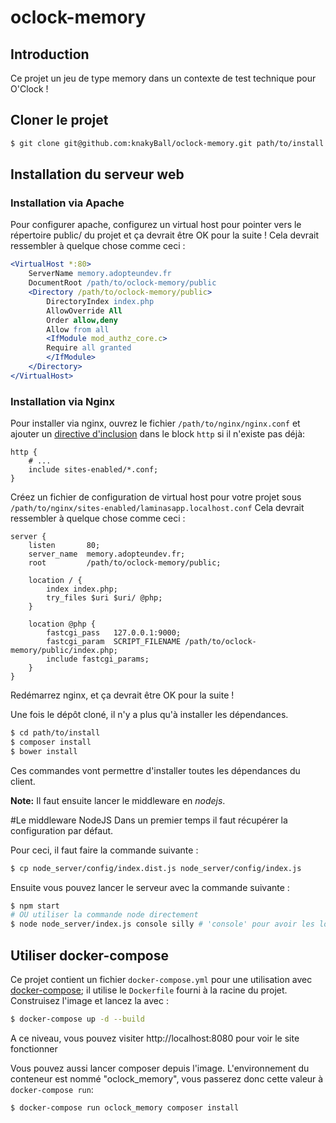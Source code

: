 # oclock-memory

## Introduction

Ce projet un jeu de type memory dans un contexte de test technique pour O'Clock !

## Cloner le projet
```bash
$ git clone git@github.com:knakyBall/oclock-memory.git path/to/install
```

## Installation du serveur web

### Installation via Apache


Pour configurer apache, configurez un virtual host pour pointer vers le répertoire public/ du
projet et ça devrait être OK pour la suite ! Cela devrait ressembler à quelque chose comme ceci :

```apache
<VirtualHost *:80>
    ServerName memory.adopteundev.fr
    DocumentRoot /path/to/oclock-memory/public
    <Directory /path/to/oclock-memory/public>
        DirectoryIndex index.php
        AllowOverride All
        Order allow,deny
        Allow from all
        <IfModule mod_authz_core.c>
        Require all granted
        </IfModule>
    </Directory>
</VirtualHost>
```

### Installation via Nginx

Pour installer via nginx, ouvrez le fichier `/path/to/nginx/nginx.conf` et ajouter un
[directive d'inclusion](http://nginx.org/en/docs/ngx_core_module.html#include) dans le block `http` si il n'existe pas déjà:

```nginx
http {
    # ...
    include sites-enabled/*.conf;
}
```

Créez un fichier de configuration de virtual host pour votre projet sous `/path/to/nginx/sites-enabled/laminasapp.localhost.conf`
Cela devrait ressembler à quelque chose comme ceci :

```nginx
server {
    listen       80;
    server_name  memory.adopteundev.fr;
    root         /path/to/oclock-memory/public;

    location / {
        index index.php;
        try_files $uri $uri/ @php;
    }

    location @php {
        fastcgi_pass   127.0.0.1:9000;
        fastcgi_param  SCRIPT_FILENAME /path/to/oclock-memory/public/index.php;
        include fastcgi_params;
    }
}
```

Redémarrez nginx, et ça devrait être OK pour la suite !

Une fois le dépôt cloné, il n'y a plus qu'à installer les dépendances.

```bash
$ cd path/to/install
$ composer install
$ bower install
```

Ces commandes vont permettre d'installer toutes les dépendances du client.

**Note:** Il faut ensuite lancer le middleware en *nodejs*.

#Le middleware NodeJS
Dans un premier temps il faut récupérer la configuration par défaut.

Pour ceci, il faut faire la commande suivante :
```bash
$ cp node_server/config/index.dist.js node_server/config/index.js
```

Ensuite vous pouvez lancer le serveur avec la commande suivante :
```bash
$ npm start
# OU utiliser la commande node directement
$ node node_server/index.js console silly # 'console' pour avoir les logs et 'silly' pour le niveau de logs
```

## Utiliser docker-compose

Ce projet contient un fichier `docker-compose.yml` pour une utilisation avec
[docker-compose](https://docs.docker.com/compose/); il utilise le `Dockerfile`
 fourni à la racine du projet. 
 Construisez l'image et lancez la avec :

```bash
$ docker-compose up -d --build
```

A ce niveau, vous pouvez visiter http://localhost:8080 pour voir le site fonctionner

Vous pouvez aussi lancer composer depuis l'image. L'environnement du conteneur est nommé
"oclock_memory", vous passerez donc cette valeur à `docker-compose run`:

```bash
$ docker-compose run oclock_memory composer install
```
